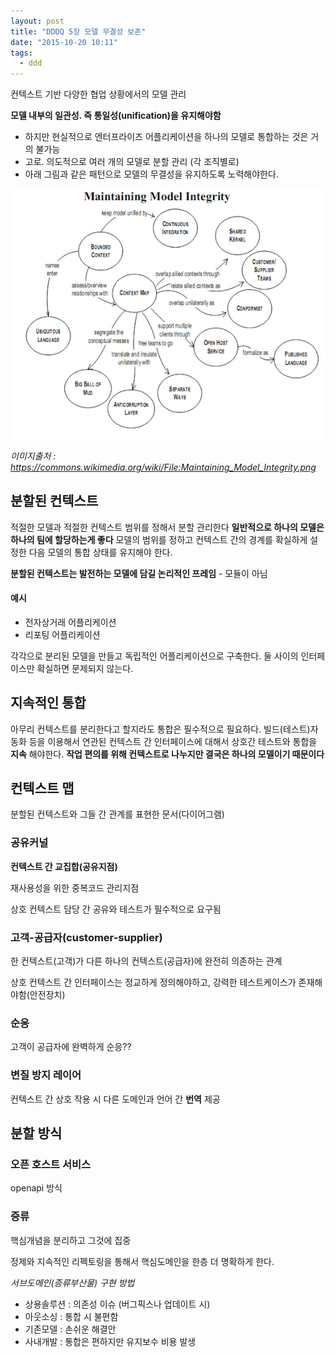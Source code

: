 ```yaml
---
layout: post
title: "DDDQ 5장 모델 무결성 보존"
date: "2015-10-20 10:11"
tags:
  - ddd
---
```


컨텍스트 기반 다양한 협업 상황에서의 모델 관리

**모델 내부의 일관성. 즉 통일성(unification)을 유지해야함**

- 하지만 현실적으로 엔터프라이즈 어플리케이션을 하나의 모델로 통합하는 것은 거의 불가능
- 고로. 의도적으로 여러 개의 모델로 분할 관리 (각 조직별로)
- 아래 그림과 같은 패턴으로 모델의 무결성을 유지하도록 노력해야한다.

![context map](/images/2015/10/dddq_contextmap.png)

*이미지출처 : https://commons.wikimedia.org/wiki/File:Maintaining_Model_Integrity.png*

## 분할된 컨텍스트

적절한 모델과 적절한 컨텍스트 범위를 정해서 분할 관리한다
**일반적으로 하나의 모델은 하나의 팀에 할당하는게 좋다**
모델의 범위를 정하고 컨텍스트 간의 경계를 확실하게 설정한 다음 모델의 통합 상태를 유지해야 한다.

**분할된 컨텍스트는 발전하는 모델에 담길 논리적인 프레임** - 모듈이 아님

#### 예시
- 전자상거래 어플리케이션
- 리포팅 어플리케이션

각각으로 분리된 모델을 만들고 독립적인 어플리케이션으로 구축한다.
둘 사이의 인터페이스만 확실하면 문제되지 않는다.

## 지속적인 통합

아무리 컨텍스트를 분리한다고 할지라도 통합은 필수적으로 필요하다.
빌드(테스트)자동화 등을 이용해서 연관된 컨텍스트 간 인터페이스에 대해서 상호간 테스트와 통합을 **지속** 해야한다.
**작업 편의를 위해 컨텍스트로 나누지만 결국은 하나의 모델이기 때문이다**

## 컨텍스트 맵

분할된 컨텍스트와 그들 간 관계를 표현한 문서(다이어그램)

### 공유커널

**컨텍스트 간 교집합(공유지점)**

재사용성을 위한 중복코드 관리지점

상호 컨텍스트 담당 간 공유와 테스트가 필수적으로 요구됨

### 고객-공급자(customer-supplier)

한 컨텍스트(고객)가 다른 하나의 컨텍스트(공급자)에 완전히 의존하는 관계

상호 컨텍스트 간 인터페이스는 정교하게 정의해야하고, 강력한 테스트케이스가 존재해야함(안전장치)

### 순응

고객이 공급자에 완벽하게 순응??

### 변질 방지 레이어

컨텍스트 간 상호 작용 시 다른 도메인과 언어 간 **번역** 제공

## 분할 방식

### 오픈 호스트 서비스

openapi 방식

### 증류

핵심개념을 분리하고 그것에 집중

정제와 지속적인 리펙토링을 통해서 핵심도메인을 한층 더 명확하게 한다.

*서브도메인(증류부산물) 구현 방법*

- 상용솔루션 : 의존성 이슈 (버그픽스나 업데이트 시)
- 아웃소싱 : 통합 시 불편함
- 기존모델 : 손쉬운 해결안
- 사내개발 : 통합은 편하지만 유지보수 비용 발생
